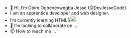 - 👋 Hi, I’m Obire Oghenevwegba Jesse (@DevJesseCode)
- I am an apprentice developer and web designer.
- I’m currently learning HTML5<img src="https://cdn.iconscout.com/icon/free/png-256/html5-40-1175193.png" width="20px">
- 💞️ I’m looking to collaborate on ...
- 📫 How to reach me ...

<!---
WaysideBaker57/WaysideBaker57 is a ✨ special ✨ repository because its `README.md` (this file) appears on your GitHub profile.
You can click the Preview link to take a look at your changes.
--->
